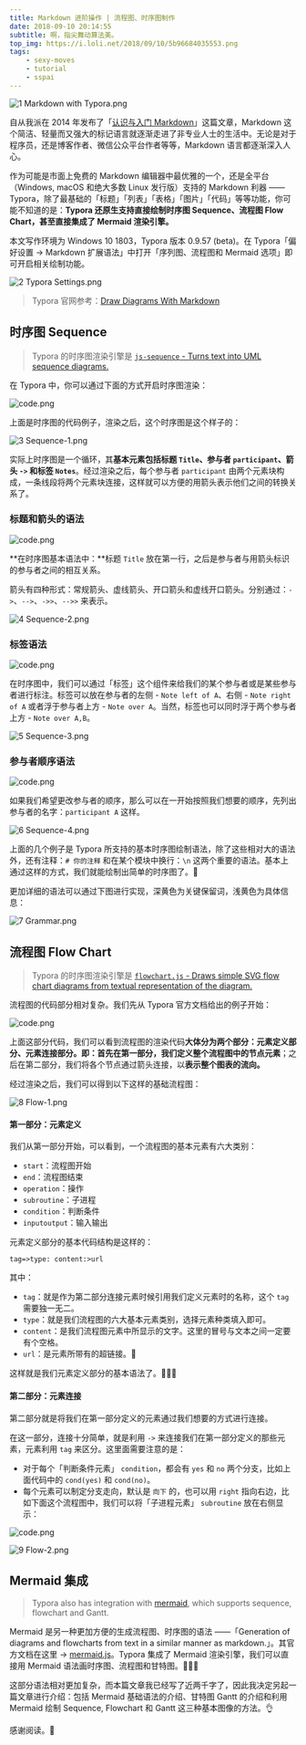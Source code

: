 ```yaml
---
title: Markdown 进阶操作 | 流程图、时序图制作
date: 2018-09-10 20:14:55
subtitle: 啊，指尖舞动算法美。
top_img: https://i.loli.net/2018/09/10/5b96684035553.png
tags:
    - sexy-moves
    - tutorial
    - sspai
---
```


![1 Markdown with Typora.png](https://i.loli.net/2018/09/10/5b966095542c3.png)

自从我派在 2014 年发布了「[认识与入门 Markdown](https://sspai.com/post/25137)」这篇文章，Markdown 这个简洁、轻量而又强大的标记语言就逐渐走进了非专业人士的生活中。无论是对于程序员，还是博客作者、微信公众平台作者等等，Markdown 语言都逐渐深入人心。

作为可能是市面上免费的 Markdown 编辑器中最优雅的一个，还是全平台（Windows, macOS 和绝大多数 Linux 发行版）支持的 Markdown 利器 —— Typora，除了最基础的「标题」「列表」「表格」「图片」「代码」等等功能，你可能不知道的是：**Typora 还原生支持直接绘制时序图 Sequence、流程图 Flow Chart，**甚至**直接集成了 Mermaid 渲染引擎。**

本文写作环境为 Windows 10 1803，Typora 版本 0.9.57 (beta)。在 Typora「偏好设置 → Markdown 扩展语法」中打开「序列图、流程图和 Mermaid 选项」即可开启相关绘制功能。

![2 Typora Settings.png](https://i.loli.net/2018/09/10/5b9660b0a1ff3.png)

> Typora 官网参考：[Draw Diagrams With Markdown](https://support.typora.io/Draw-Diagrams-With-Markdown/)

## 时序图 Sequence

> Typora 的时序图渲染引擎是 [`js-sequence` - Turns text into UML sequence diagrams.](https://bramp.github.io/js-sequence-diagrams/#syntax)

在 Typora 中，你可以通过下面的方式开启时序图渲染：

![code.png](https://i.loli.net/2018/09/10/5b9663525d683.png)

上面是时序图的代码例子，渲染之后，这个时序图是这个样子的：

![3 Sequence-1.png](https://i.loli.net/2018/09/10/5b96613e8708f.png)

实际上时序图是一个循环，其**基本元素包括标题 `Title`、参与者 `participant`、箭头 `->` 和标签 `Notes`**。经过渲染之后，每个参与者 `participant` 由两个元素块构成，一条线段将两个元素块连接，这样就可以方便的用箭头表示他们之间的转换关系了。

### 标题和箭头的语法

![code.png](https://i.loli.net/2018/09/10/5b9663c41df18.png)

**在时序图基本语法中：**标题 `Title` 放在第一行，之后是参与者与用箭头标识的参与者之间的相互关系。

箭头有四种形式：常规箭头、虚线箭头、开口箭头和虚线开口箭头。分别通过：`->`、`-->`、`->>`、`-->>` 来表示。

![4 Sequence-2.png](https://i.loli.net/2018/09/10/5b9661553d5ea.png)

### 标签语法

![code.png](https://i.loli.net/2018/09/10/5b9663f6e7036.png)

在时序图中，我们可以通过「标签」这个组件来给我们的某个参与者或是某些参与者进行标注。标签可以放在参与者的左侧 - `Note left of A`、右侧 - `Note right of A` 或者浮于参与者上方 - `Note over A`。当然，标签也可以同时浮于两个参与者上方 - `Note over A,B`。

![5 Sequence-3.png](https://i.loli.net/2018/09/10/5b966168e5334.png)

### 参与者顺序语法

![code.png](https://i.loli.net/2018/09/10/5b966422a0f8f.png)

如果我们希望更改参与者的顺序，那么可以在一开始按照我们想要的顺序，先列出参与者的名字：`participant A` 这样。

![6 Sequence-4.png](https://i.loli.net/2018/09/10/5b9661789a6bd.png)

上面的几个例子是 Typora 所支持的基本时序图绘制语法，除了这些相对大的语法外，还有注释：`# 你的注释` 和在某个模块中换行：`\n` 这两个重要的语法。基本上通过这样的方式，我们就能绘制出简单的时序图了。🍻

更加详细的语法可以通过下图进行实现，深黄色为关键保留词，浅黄色为具体信息：

![7 Grammar.png](https://i.loli.net/2018/09/10/5b96619b6d8c9.png)

## 流程图 Flow Chart

> Typora 的时序图渲染引擎是 [`flowchart.js` - Draws simple SVG flow chart diagrams from textual representation of the diagram.](http://flowchart.js.org)

流程图的代码部分相对复杂。我们先从 Typora 官方文档给出的例子开始：

![code.png](https://i.loli.net/2018/09/10/5b966447ac1d6.png)

上面这部分代码，我们可以看到流程图的渲染代码**大体分为两个部分：元素定义部分、元素连接部分。**即：首先在第一部分，我们**定义整个流程图中的节点元素**；之后在第二部分，我们将各个节点通过箭头连接，以**表示整个图表的流向。**

经过渲染之后，我们可以得到以下这样的基础流程图：

![8 Flow-1.png](https://i.loli.net/2018/09/10/5b9661aa79bd2.png)

#### 第一部分：元素定义

我们从第一部分开始，可以看到，一个流程图的基本元素有六大类别：

- `start`：流程图开始
- `end`：流程图结束
- `operation`：操作
- `subroutine`：子进程
- `condition`：判断条件
- `inputoutput`：输入输出

元素定义部分的基本代码结构是这样的：

```gfm
tag=>type: content:>url
```

其中：

- `tag`：就是作为第二部分连接元素时候引用我们定义元素时的名称，这个 `tag` 需要独一无二。
- `type`：就是我们流程图的六大基本元素类别，选择元素种类填入即可。
- `content`：是我们流程图元素中所显示的文字。这里的冒号与文本之间一定要有个空格。
- `url`：是元素所带有的超链接。🔗

这样就是我们元素定义部分的基本语法了。🎉🎉🎉

#### 第二部分：元素连接

第二部分就是将我们在第一部分定义的元素通过我们想要的方式进行连接。

在这一部分，连接十分简单，就是利用 `->` 来连接我们在第一部分定义的那些元素，元素利用 `tag` 来区分。这里面需要注意的是：

- 对于每个「判断条件元素」 `condition`，都会有 `yes` 和 `no` 两个分支，比如上面代码中的 `cond(yes)` 和 `cond(no)`。
- 每个元素可以制定分支走向，默认是 `向下` 的，也可以用 `right` 指向右边，比如下面这个流程图中，我们可以将「子进程元素」 `subroutine` 放在右侧显示：

![code.png](https://i.loli.net/2018/09/10/5b96647b9b6fc.png)

![9 Flow-2.png](https://i.loli.net/2018/09/10/5b9661cb98988.png)

## Mermaid 集成

> Typora also has integration with [mermaid](https://knsv.github.io/mermaid/#mermaid), which supports sequence, flowchart and Gantt.

Mermaid 是另一种更加方便的生成流程图、时序图的语法 ——「Generation of diagrams and flowcharts from text in a similar manner as markdown.」。其官方文档在这里 → [mermaid.js](https://mermaidjs.github.io/)。Typora 集成了 Mermaid 渲染引擎，我们可以直接用 Mermaid 语法画时序图、流程图和甘特图。🎉🎉🎉

这部分语法相对更加复杂，而本篇文章我已经写了近两千字了，因此我决定另起一篇文章进行介绍：包括 Mermaid 基础语法的介绍、甘特图 Gantt 的介绍和利用 Mermaid 绘制 Sequence, Flowchart 和 Gantt 这三种基本图像的方法。👌

感谢阅读。🍻

